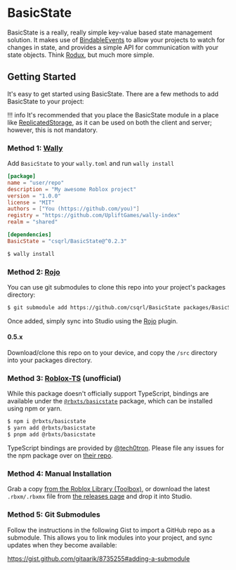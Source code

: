 <!-- Project Link References -->

[ci status]: https://github.com/csqrl/BasicState/actions
[latest release]: https://github.com/csqrl/BasicState/releases/latest
[library url]: https://www.roblox.com/library/5023525481
[docs]: https://csqrl.github.io/BasicState
[npm package]: https://www.npmjs.com/package/@rbxts/basicstate
[ts bindings repo]: https://github.com/tech0tron/BasicState

<!-- Articles -->

[rojo]: https://rojo.space
[wally]: https://github.com/upliftgames/wally
[roblox/rodux]: https://roblox.github.io/rodux/
[devhub/bindableevents]: https://developer.roblox.com/en-us/api-reference/class/BindableEvent
[devhub/replicatedstorage]: https://developer.roblox.com/en-us/api-reference/class/ReplicatedStorage
[roblox-ts]: https://roblox-ts.com/
[@tech0tron]: https://github.com/tech0tron

# BasicState

BasicState is a really, really simple key-value based state management solution. It makes use of [BindableEvents][devhub/bindableevents] to allow your projects to watch for changes in state, and provides a simple API for communication with your state objects. Think [Rodux][roblox/rodux], but much more simple.

## Getting Started

It's easy to get started using BasicState. There are a few methods to add BasicState to your project:

!!! info
It's recommended that you place the BasicState module in a place like [ReplicatedStorage][devhub/replicatedstorage], as it can be used on both the client and server; however, this is not mandatory.

### Method 1: [Wally][wally]

Add `BasicState` to your `wally.toml` and run `wally install`

```toml
[package]
name = "user/repo"
description = "My awesome Roblox project"
version = "1.0.0"
license = "MIT"
authors = ["You (https://github.com/you)"]
registry = "https://github.com/UpliftGames/wally-index"
realm = "shared"

[dependencies]
BasicState = "csqrl/BasicState@^0.2.3"
```

```sh
$ wally install
```

### Method 2: [Rojo][rojo]

You can use git submodules to clone this repo into your project's packages directory:

```sh
$ git submodule add https://github.com/csqrl/BasicState packages/BasicState
```

Once added, simply sync into Studio using the [Rojo][rojo] plugin.

#### 0.5.x

Download/clone this repo on to your device, and copy the `/src` directory into your packages directory.

### Method 3: [Roblox-TS][roblox-ts] (unofficial)

While this package doesn't officially support TypeScript, bindings are available under the [`@rbxts/basicstate`][npm package] package, which can be installed using npm or yarn.

```sh
$ npm i @rbxts/basicstate
$ yarn add @rbxts/basicstate
$ pnpm add @rbxts/basicstate
```

TypeScript bindings are provided by [@tech0tron][@tech0tron]. Please file any issues for the npm package over on [their repo][ts bindings repo].

### Method 4: Manual Installation

Grab a copy [from the Roblox Library (Toolbox)][library url], or download the latest `.rbxm/.rbxmx` file from [the releases page][latest release] and drop it into Studio.

### Method 5: Git Submodules

Follow the instructions in the following Gist to import a GitHub repo as a submodule. This allows you to link modules into your project, and sync updates when they become available:

https://gist.github.com/gitaarik/8735255#adding-a-submodule
